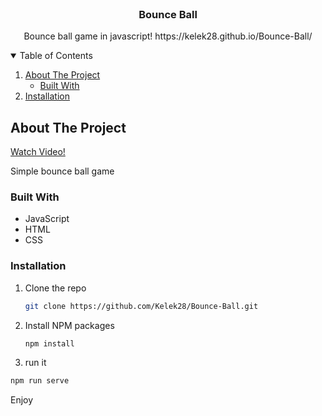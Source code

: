 <!-- PROJECT LOGO -->
<br />
<p align="center">
  <h3 align="center">Bounce Ball</h3>

  <p align="center">
   Bounce ball game in javascript!
https://kelek28.github.io/Bounce-Ball/   
</p>
</p>



<!-- TABLE OF CONTENTS -->
<details open="open">
  <summary>Table of Contents</summary>
  <ol>
    <li>
      <a href="#about-the-project">About The Project</a>
      <ul>
        <li><a href="#built-with">Built With</a></li>
      </ul>
    </li>
    <li>
        <a href="#installation">Installation</a>
    </li>
  </ol>
</details>



<!-- ABOUT THE PROJECT -->
## About The Project


[Watch Video!](https://user-images.githubusercontent.com/64982801/110360634-e2682f00-8036-11eb-82fb-d6d2a5ab404a.mp4)


Simple bounce ball game 

### Built With

* JavaScript
* HTML
* CSS





### Installation

1. Clone the repo
   ```sh
   git clone https://github.com/Kelek28/Bounce-Ball.git
   ```
2. Install NPM packages
   ```sh
   npm install
   ```
3. run it
  ```sh
  npm run serve
  ```
 Enjoy
